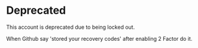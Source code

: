 # Deprecated
This account is deprecated due to being locked out.

When Github say 'stored your recovery codes' after enabling 2 Factor do it. 
